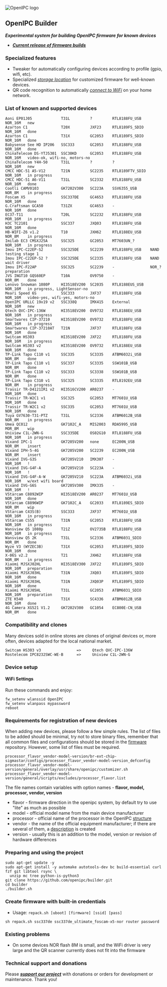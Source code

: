 ![OpenIPC logo][logo]

## OpenIPC Builder
**_Experimental system for building OpenIPC firmware for known devices_**
- **_[Current release of firmware builds](https://github.com/OpenIPC/builder/releases/tag/latest)_**


### Specialized features

- Tweaker for automatically configuring devices according to profile (gpio, wifi, etc).
- Specialized _[storage location](https://github.com/OpenIPC/builder/releases/tag/latest)_ for customized firmware for well-known devices.
- QR code recognition to automatically _[connect to WiFi](https://openipc.org/tools/qr-code-generator)_ on your home network.


### List of known and supported devices

```
Aoni EP01J05             T31L         ?         RTL8188FU_USB    NOR_16M   new
Azarton C1               T20X         JXF23     RTL8189FS_SDIO   NOR_16M   done
Azarton C1               T31X         GC2053    RTL8189FS_SDIO   NOR_16M   done
Babysense See HD IP206   SSC333       GC2053    RTL8188FU_USB    NOR_16M   done
ChinaTelecom DS-YTJ5301  SSC30KD      GC2053    RTL8188FU_USB    NOR_16M   video-ok, wifi-no, motors-no
ChinaTelecom Y4H-50      T31L         ?         ?                NOR_16M   new
CMCC HDC-51 A5-V12       T21N         SC2235    RTL8189FTV_SDIO  NOR_16M   in progress
CMCC HDC-51 A6-V11       T31L         SC2332    RTL8188FU_USB    NOR_16M   done
Cootli CAMV0103          GK7202V300   SC223A    SSV6355_USB      NOR_8M    in progress
Foscam X5                SSC337DE     GC4653    RTL8188FU_USB    NOR_16M   done
G.Craftsman GCA50        T31ZX        GC4653    -                NOR_16M   done
EC37-T11                 T20L         SC2232    RTL8188FU_USB    MOR_16M   in progress   
H3C TC2101               SSC337       JXQ03     RTL8188FU_USB    NOR_16M   done
HB-WIFI-Z6 v1.2          T10          JXH62     RTL8188EU_USB    NOR_8M    in progress
Imilab EC3 CMSXJ25A      SSC325       GC2053    MT7603UN_?       NOR_16M   in progress
Imou IPC-C22EP-S2        SSC325DE     SC2239    RTL8188FU_USB    NAND      testing stage 1
Imou IPC-C22EP-S2 ?      SSC325DE     SC2335    RTL8188FU_USB    NAND      wait driver
Imou IPC-F22AP           SSC325       SC2239    -                NOR_?     preparation
JVS INGT10 GQS60EP       T10A         OV9750    -                NOR_8M    done
Lenovo Snowman 1080P     HI3518EV200  SC2035    RTL8188EUS_USB   NOR_16M   in progress, LightSensor-no
Meari Speed 6S           SSC333       JXF37     RTL8188FU_USB    NOR_16M   video-yes, wifi-yes, motors-no
OpenIPC URLLC 19x19 v2   SSC338Q      IMX415    External         NOR_16M   new
Qtech QVC-IPC-136W       HI3518EV200  OV9732    RTL8188EU_USB    NOR_16M   in progress
Smartwares CIP-37210     HI3518EV200  OV9732    RTL8188FU_USB    NOR_16M   in progress
Smartwares CIP-37210AT   T21N         JXF37     RTL8188FU_USB    NOR_16M   done
Switcam HS303            HI3518EV200  JXF22     RTL8188FU_USB    NOR_16M   in progress
Switcam HS303 v2         HI3518EV200  OV9732    RTL8188EU_USB    NOR_16M   done
TP-Link Tapo C110 v1     SSC335       SC3335    ATBM6032i_USB    NOR_8M    done
TP-Link Tapo C110 v1     SSC337       SC3335    SSW101B_USB      NOR_8M    done
TP-Link Tapo C110 v2     SSC333       SC3338    SSW101B_USB      NOR_8M    done
TP-Link Tapo C310 v1     SSC325       SC3335    RTL8192EU_USB    NOR_8M    in progress
Trassir TR-D4121IR1 v2   HI3516CV200  AR0237    -                NOR_16M   done
Trassir TR-W2C1 v1       SSC325       GC2053    MT7601U_USB      NOR_16M   done
Trassir TR-W2C1 v2       SSC335       GC2053    MT7601U_USB      NOR_16M   done
Tuya GV7630-T31-PTZ      T31L         SC2336    ATBM6012B_USB    NOR_8M    in progress
Umea QC012               GK7102C_A    MIS2003   RDA5995_USB      MOR_8M    wip
Uniview C1L-2WN-G        SSC335DE     OS02G10   RTL8188FU_USB    NOR_16M   in progress
Vixand IPC-1             GK7205V200   none      EC200N_USB       NOR_8M    insert
Vixand IPH-5-4G          GK7205V200   SC2239    EC200N_USB       NOR_8M    insert
Vixand IVG-G3S           GK7205V210   IMX307    -                NOR_16M   !
Vixand IVG-G4F-A         GK7205V210   SC223A    -                NOR_16M   !
Vixand IVG-G4F-A-W       GK7205V210   SC223A    ATBM6032i_USB    NOR_16M   w/ext wifi board
Vixand IVG-G6S           GK7205V300   IMX335    -                NOR_16M   !
VStarcam C8892WIP        HI3518EV200  AR0237    MT7601U_USB      NOR_16M   done
VStarcam C8896WIP        GK7102C_A    GC2033    RTL8189ES_SDIO   NOR_8M    wip
VStarcam C43S(B)         SSC333       JXF37     MT7601U_USB      NOR_16M   in progress
VStarcam CS55            T31N         GC2053    RTL8188FU_USB    NOR_16M   in progress
Wansview Q5 1080p        T21Z         OV2735B   RTL8188FU_USB    NOR_16M   in progress
Wansview Q5 2K           T31L         SC2336    ATBM6031_SDIO    NOR_8M    done
Wyze V3 (WYZEC3B)        T31X         GC2053    RTL8189FS_SDIO   NOR_16M   done
X-06S v2.2               T21          JXH62     RTL8188FU_USB    NOR_8M    in progress
Xiaomi MJSXJ02HL         HI3518EV300  JXF22     RTL8189FS_SDIO   NOR_16M   preparation
Xiaomi MJSXJ03HL         T31N         JXQ03     RTL8189FS_SDIO   NOR_16M   done
Xiaomi MJSXJ03HL         T31N         JXQ03P    RTL8189FS_SDIO   NOR_16M   done
Xiaomi MJSXJ05HL         T31L         GC2053    ATBM6031_SDIO    NOR_16M   preparation
ZTE K540                 T31X         SC4336    ATBM6012B_USB    NOR_16M   done
4G Camera XG521 V1.2     GK7202V300   GC1054    EC800E-CN_USB    NOR_8M    done
```


### Compatibility and clones

Many devices sold in online stores are clones of original devices or, more often, devices adapted for the local national market.

```
Switcam HS303 v3                =>     Qtech QVC-IPC-136W
Rostelecom IPC8232SWC-WE-B      =>     Uniview C1L-2WN-G
```


### Device setup

#### WiFi Settings
Run these commands and enjoy:
```
fw_setenv wlanssid OpenIPC
fw_setenv wlanpass mypassword
reboot
```


### Requirements for registration of new devices

When adding new devices, please follow a few simple rules. 
The list of files to be added should be minimal, try not to store binary files, remember that all common files 
and configurations should be stored in the [firmware](https://github.com/openipc/firmware) repository. 
However, some list of files must be required.

```
processor_flavor_vendor-model-version/br-ext-chip-sigmastar/configs/processor_flavor_vendor-model-version_defconfig
processor_flavor_vendor-model-version/general/overlay/usr/share/openipc/customizer.sh
processor_flavor_vendor-model-version/general/scripts/excludes/processor_flavor.list
```

The file names contain variables with option names - **flavor, model, processor, vendor, version**

- flavor - firmware direction in the openipc system, by default try to use "lite" as much as possible
- model - official model name from the main device manufacturer
- processor - official name of the processor in the OpenIPC [structure](https://openipc.org/supported-hardware/full-list)
- vendor - the name of the official equipment manufacturer; if there are several of them, a [description](https://github.com/OpenIPC/builder/tree/master#compatibility-and-clones) is created
- version - usually this is an addition to the model, version or revision of hardware differences

### Preparing and using the project

```
sudo apt-get update -y
sudo apt-get install -y automake autotools-dev bc build-essential curl fzf git libtool rsync \
  unzip mc tree python-is-python3
git clone https://github.com/openipc/builder.git
cd builder
./builder.sh
```

### Create firmware with built-in credentials
- Usage: `repack.sh [uboot] [firmware] [ssid] [pass]`
```
sh repack.sh ssc337de ssc337de_ultimate_foscam-x5-nor router password
```

### Existing problems

- On some devices NOR flash 8M is small, and the WiFi driver is very large and the QR scanner currently does not fit into the firmware


### Technical support and donations

Please **_[support our project](https://openipc.org/support-open-source)_** with donations or orders for development or maintenance. Thank you!

[logo]: https://openipc.org/assets/openipc-logo-black.svg
